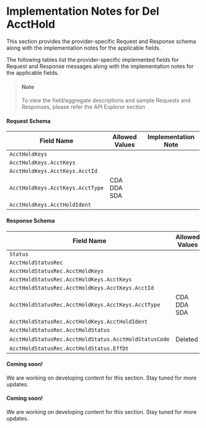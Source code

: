 # Implementation Notes for Del AcctHold
This section provides the provider-specific Request and Response schema along with the implementation notes for the applicable fields.
<!-- 
type: tab 
titles: Premier, Precision, Signature, 
-->


The following tables list the provider-specific implemented fields for Request and Response messages along with the implementation notes for the applicable fields. 


<!-- theme: info -->
> #### Note
> 
> To view the field/aggregate descriptions and sample Requests and Responses, please refer the API Explorer section


#### Request Schema
|Field Name|Allowed Values|Implementation Note|
|----|----|----|
|`AcctHoldKeys`|||
|`AcctHoldKeys.AcctKeys`|||
|`AcctHoldKeys.AcctKeys.AcctId`|||
|`AcctHoldKeys.AcctKeys.AcctType`|CDA<br>DDA<br>SDA||
|`AcctHoldKeys.AcctHoldIdent`|||
#### Response Schema
|Field Name|Allowed Values|Implementation Note|
|----|----|----|
|`Status`|| |
|`AcctHoldStatusRec`|||
|`AcctHoldStatusRec.AcctHoldKeys`|||
|`AcctHoldStatusRec.AcctHoldKeys.AcctKeys`|||
|`AcctHoldStatusRec.AcctHoldKeys.AcctKeys.AcctId`|||
|`AcctHoldStatusRec.AcctHoldKeys.AcctKeys.AcctType`|CDA<br>DDA<br>SDA||
|`AcctHoldStatusRec.AcctHoldKeys.AcctHoldIdent`|||
|`AcctHoldStatusRec.AcctHoldStatus`|||
|`AcctHoldStatusRec.AcctHoldStatus.AcctHoldStatusCode`|Deleted||
|`AcctHoldStatusRec.AcctHoldStatus.EffDt`|||
<!-- type: tab -->


#### Coming soon!
We are working on developing content for this section. Stay tuned for more updates. 


<!-- type: tab -->


#### Coming soon!
We are working on developing content for this section. Stay tuned for more updates. 


<!-- type: tab-end -->
